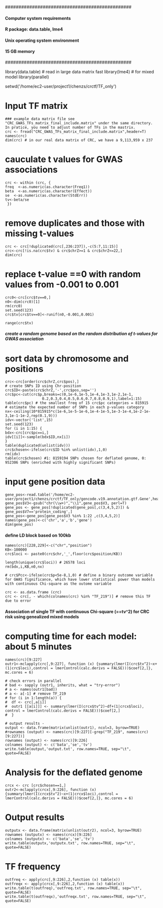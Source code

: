 
###############################################
####  Computer system requirements         ####
####  R package:  data.table, lme4         ####
####  Unix operating system environment    ####
####  15 GB memory                         #### 
###############################################

library(data.table) # read in large data matrix fast
library(lme4)       # for mixed model
library(parallel)

setwd('/home/ec2-user/project1/chenzs/crctf/TF_only')

# Input TF matrix
```
### example data matrix file see "CRC_GWAS_TFs_matrix_final_include.matrix" under the same directory. In pratice, you need to adjust number of TFs in the mastrix. 
crc <- fread("CRC_GWAS_TFs_matrix_final_include.matrix",header=T)
names(crc)
dim(crc) # in our real data matrix of CRC, we have a 9,113,959 x 237
 ```
# cauculate t values for GWAS associations
```
crc <- within (crc, {
freq  <-as.numeric(as.character(Freq1))
beta  <-as.numeric(as.character(Effect))
se  <-as.numeric(as.character(StdErr))
tv<-beta/se
 })
```
 # remove duplicates and those with missing t-values
 ```
crc <- crc[!duplicated(crc[,236:237]),-c(5:7,11:15)]
crc<-crc[!is.na(crc$tv) & crc$chrZ>=1 & crc$chrZ<=22,]
dim(crc)  
```
 # replace t-value ==0 with random values from -0.001 to 0.001 
```
crc0<-crc[crc$tv==0,]
n0<-dim(crc0)[1]
rm(crc0)
set.seed(123)
crc$tv[crc$tv==0]<-runif(n0,-0.001,0.001)

range(crc$tv)  
```
##### create a random genome based on the random distribution of t-values for GWAS association #####
  # sort data by chromosome and positions
  ```
crc<-crc[order(crc$chrZ,crc$pos),]
  # create SNPs ID using Chr-position
crc$ID<-paste(crc$chrZ,'-',crc$pos,sep='')  
crc$pc<-cut(crc$p,breaks=c(0,1e-6,1e-5,1e-4,1e-3,1e-2,1e-1,
                   0.2,0.3,0.4,0.5,0.6,0.7,0.8,0.9,1),label=1:15)
table(crc$pc) # the smallest freq of 15 crc$pc categories = 815915
 # estimate the expected number of SNPs in each p-values category
nx<-ceiling(10*815915*c(1e-6,1e-5-1e-6,1e-4-1e-5,1e-3-1e-4,1e-2-1e-3,1e-1-1e-2,rep(0.1,9)))
idv<-vector('list',15)
set.seed(123)
for (i in 1:15) {
bdx<-crc[crc$pc==i,] 
idv[[i]]<-sample(bdx$ID,nx[i])
}
table(duplicated(unlist(idv))) 
crc$chosen<-ifelse(crc$ID %in% unlist(idv),1,0)
rm(idv)
table(crc$chosen) #1: 8159194 SNPs chosen for deflated genome, 0: 952306 SNPs (enriched with highly significant SNPs)
```
# input gene position data
```
gene_pos<-read.table('/home/ec2-user/project1/chenzs/crctf/TF_only/gencode.v19.annotation.gtf.Gene',head=F)
gene_pos$V3<-gsub("chr(\\w+)","\\1",gene_pos$V3, perl=T)
gene_pos <- gene_pos[!duplicated(gene_pos[,c(3,4,5,2)]) & gene_pos$V7=='protein_coding',]
gene_pos<-gene_pos[gene_pos$V3 %in% 1:22 ,c(3,4,5,2)]
names(gene_pos)<-c('chr','a','b','gene')
dim(gene_pos)
```
#### define LD block based on 100kb
```
names(crc)[228,229]<-c("chr","position")
KB<-100000
crc$loci <- paste0(crc$chr,'_',floor(crc$position/KB))

length(unique(crc$loci)) # 26578 loci
rm(bdx,i,KB,n0,nx) 

# crc$Pcc<-ifelse(crc$p<5e-8,1,0) # define a binary outcome variable for GWAS fignificance, which have lower statistical power than models with continuous Chi-square as the outome variable  

crc <- as.data.frame (crc)
crc <- crc[, - which(colnames(crc) %in% "TF_219")] # remove this TF due to error
```
####  Association of single TF with continuous Chi-square (==tv^2) for CRC risk using genealized mixed models
# computing time for each model: about 5 minutes
```
names(crc)[9:227]
outr1<-mclapply(crc[,9:227], function (x) {summary(lmer(I(crc$tv^2)~x+(1|crc$loci),control = lmerControl(calc.derivs = FALSE)))$coef[2,]}, mc.cores = 6)

# check errors in parallel
# bad <- sapply (outr1, inherits, what = "try-error")
# a <- names(outr1[bad])
# a <- a[-1] # remove TF_219
# for (i in 1:length(a)) {
#  df <- crc[,a[i]]
#  outr1 [[a[i]]] <- summary(lmer(I(crcx$tv^2)~df+(1|crcx$loci), control = lmerControl(calc.derivs = FALSE)))$coef[2,]
#  }

# output results - 
output <- data.frame(matrix(unlist(outr1), ncol=3, byrow=TRUE)
#rownames (output) <- names(crc)[9:227][-grep("TF_219", names(crc)[9:227])]
rownames (output) <- names(crc)[9:226]
colnames (output) <- c('bata','se','tv')
write.table(output,'output.txt', row.names=TRUE, sep="\t", quote=FALSE)
```
# Analysis for the deflated genome
```
crcx <- crc [crc$chosen==1,]
outr2<-mclapply(crcx[,9:226], function (x) {summary(lmer(I(crcx$tv^2)~x+(1|crcx$loci),control = lmerControl(calc.derivs = FALSE)))$coef[2,]}, mc.cores = 6)
```
# Output results
```
outputx <- data.frame(matrix(unlist(outr2), ncol=3, byrow=TRUE)
rownames (outputx) <- names(crcx)[9:226]
colnames (outputx) <- c('bata','se','tv')
write.table(outputx,'outputx.txt', row.names=TRUE, sep="\t", quote=FALSE)
```
# TF frequency
```
outfreq <- apply(crc[,9:226],2,function (x) table(x))
outfreqx <- apply(crcx[,9:226],2,function (x) table(x))
write.table(t(outfreq),'outfreq.txt', row.names=TRUE, sep="\t", quote=FALSE)
write.table(t(outfreqx),'outfreqx.txt', row.names=TRUE, sep="\t", quote=FALSE)
```

